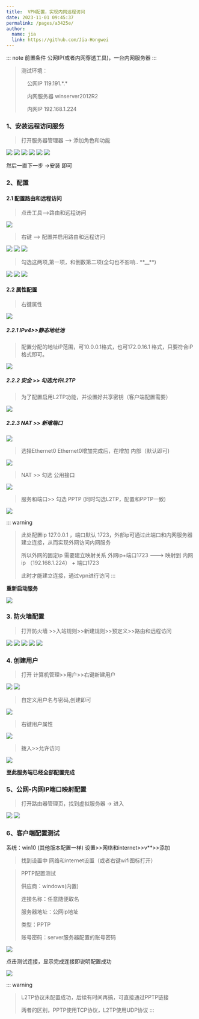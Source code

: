 ```yaml
---
title:  VPN配置，实现内网远程访问
date: 2023-11-01 09:45:37
permalink: /pages/a3425e/
author: 
  name: jia
  link: https://github.com/Jia-Hongwei
---
```


::: note 前置条件
公网IP(或者内网穿透工具)，一台内网服务器
:::
> 测试环境： 
> 
>   &nbsp;&nbsp;&nbsp;&nbsp;公网IP 119.191.*.\*  
> 
>   &nbsp;&nbsp;&nbsp;&nbsp;内网服务器 winserver2012R2 
> 
>   &nbsp;&nbsp;&nbsp;&nbsp;内网IP 192.168.1.224  
### 1、安装远程访问服务

> 打开服务器管理器 --> 添加角色和功能

<img src="https://jsd.cdn.zzko.cn/gh/Jia-Hongwei/picx-images-hosting@master/20231101/image.2phkhpxu3tu0.webp">

<img src="https://jsd.cdn.zzko.cn/gh/Jia-Hongwei/picx-images-hosting@master/20231101/image.os02rwbjkc0.webp">

<img src="https://jsd.cdn.zzko.cn/gh/Jia-Hongwei/picx-images-hosting@master/20231101/image.sgfpcliuq9s.webp">

<img src="https://jsd.cdn.zzko.cn/gh/Jia-Hongwei/picx-images-hosting@master/20231101/image.191f8u2ynqkg.webp">

<img src="https://jsd.cdn.zzko.cn/gh/Jia-Hongwei/picx-images-hosting@master/20231101/image.5n86r64e02w0.webp">

<img src="https://jsd.cdn.zzko.cn/gh/Jia-Hongwei/picx-images-hosting@master/20231101/image.62l9cvw3njo0.webp">

然后一直下一步 ->安装 即可

### 2、配置

#### 2.1 配置路由和远程访问
> 点击工具-->路由和远程访问

<img src="https://jsd.cdn.zzko.cn/gh/Jia-Hongwei/picx-images-hosting@master/20231101/image.1ddaifosciw0.webp">

> 右键 -->  配置并启用路由和远程访问

<img src="https://jsd.cdn.zzko.cn/gh/Jia-Hongwei/picx-images-hosting@master/20231101/image.7jd0vo9ko9w0.webp">

<img src="https://jsd.cdn.zzko.cn/gh/Jia-Hongwei/picx-images-hosting@master/20231101/image.7idobx17qxw0.webp">

<img src="https://jsd.cdn.zzko.cn/gh/Jia-Hongwei/picx-images-hosting@master/20231101/image.4bvdqw6cmu40.webp">

> 勾选这两项,第一项，和倒数第二项(全勾也不影响.. \**__**)

<img src="https://jsd.cdn.zzko.cn/gh/Jia-Hongwei/picx-images-hosting@master/20231101/image.1dv0k49txtls.webp">

<img src="https://jsd.cdn.zzko.cn/gh/Jia-Hongwei/picx-images-hosting@master/20231101/image.mj2bw127lu8.webp">

<img src="https://jsd.cdn.zzko.cn/gh/Jia-Hongwei/picx-images-hosting@master/20231101/image.221qdlg77dts.webp">


#### 2.2 属性配置

> 右键属性

<img src="https://jsd.cdn.zzko.cn/gh/Jia-Hongwei/picx-images-hosting@master/20231101/image.35bdp0xfo9i0.webp">

##### 2.2.1 IPv4>>静态地址池

> 配置分配的地址iP范围，可10.0.0.1格式，也可172.0.16.1 格式，只要符合iP格式即可。

<img src="https://jsd.cdn.zzko.cn/gh/Jia-Hongwei/picx-images-hosting@master/20231101/image.1hl0wfyih3ds.webp">

##### 2.2.2 安全 >> 勾选允许L2TP

> 为了配置启用L2TP功能，并设置好共享密钥（客户端配置需要）

<img src="https://jsd.cdn.zzko.cn/gh/Jia-Hongwei/picx-images-hosting@master/20231101/image.3pn2e3nkhso0.webp">

##### 2.2.3 NAT >> 新增端口

<img src="https://jsd.cdn.zzko.cn/gh/Jia-Hongwei/picx-images-hosting@master/20231101/image.6uni0t7avzs0.webp">

> 选择Ethernet0
> Ethernet0增加完成后，在增加 内部（默认即可)

<img src="https://jsd.cdn.zzko.cn/gh/Jia-Hongwei/picx-images-hosting@master/20231101/image.32y7ixscarq0.webp">

> NAT >> 勾选 公用接口
<img src="https://jsd.cdn.zzko.cn/gh/Jia-Hongwei/picx-images-hosting@master/20231101/image.1frn7u2idc68.webp">

> 服务和端口>> 勾选 PPTP (同时勾选L2TP，配置和PPTP一致)

<img src="https://jsd.cdn.zzko.cn/gh/Jia-Hongwei/picx-images-hosting@master/20231101/image.69eqazsayso0.webp">


::: warning
  > 此处配置ip 127.0.0.1 ，端口默认 1723，外部ip可通过此端口和内网服务器建立连接，从而实现外网访问内网服务
  > 
  > 所以外网的固定ip 需要建立映射关系 外网ip+端口1723 ---> 映射到 内网ip （192.168.1.224） + 端口1723
  > 
  > 此时才能建立连接，通过vpn进行访问
:::
  

**重新启动服务**

<img src="https://jsd.cdn.zzko.cn/gh/Jia-Hongwei/picx-images-hosting@master/20231101/image.4zf23s6zgmo0.webp">


### 3. 防火墙配置

> 打开防火墙 >>入站规则>>新建规则>>预定义>>路由和远程访问

<img src="https://jsd.cdn.zzko.cn/gh/Jia-Hongwei/picx-images-hosting@master/20231101/image.3o6hipirknc0.webp">

<img src="https://jsd.cdn.zzko.cn/gh/Jia-Hongwei/picx-images-hosting@master/20231101/image.5ofifa7uim40.webp">

<img src="https://jsd.cdn.zzko.cn/gh/Jia-Hongwei/picx-images-hosting@master/20231101/image.72e5j9q2wu40.webp">

<img src="https://jsd.cdn.zzko.cn/gh/Jia-Hongwei/picx-images-hosting@master/20231101/image.3a1q177niuw0.webp">

<img src="https://jsd.cdn.zzko.cn/gh/Jia-Hongwei/picx-images-hosting@master/20231101/image.6m9evbrxfic0.webp">

### 4. 创建用户

> 打开 计算机管理>>用户>>右键新建用户

<img src="https://jsd.cdn.zzko.cn/gh/Jia-Hongwei/picx-images-hosting@master/20231101/image.70vi82x7qpo0.webp">

<img src="https://jsd.cdn.zzko.cn/gh/Jia-Hongwei/picx-images-hosting@master/20231101/image.5jdcpzjmiqk0.webp">

> 自定义用户名与密码,创建即可

<img src="https://jsd.cdn.zzko.cn/gh/Jia-Hongwei/picx-images-hosting@master/20231101/image.3i8wv46u06k.webp">

> 右键用户属性

<img src="https://jsd.cdn.zzko.cn/gh/Jia-Hongwei/picx-images-hosting@master/20231101/image.1f0ylp990jkw.webp">

> 拨入>>允许访问

<img src="https://jsd.cdn.zzko.cn/gh/Jia-Hongwei/picx-images-hosting@master/20231101/image.4caqpya7qmy0.webp">

**至此服务端已经全部配置完成**

### 5、公网-内网IP端口映射配置

> 打开路由器管理页，找到虚拟服务器 -> 进入

<img src="https://jsd.cdn.zzko.cn/gh/Jia-Hongwei/picx-images-hosting@master/20231101/image.75mxjyib52s0.webp">

<img src="https://jsd.cdn.zzko.cn/gh/Jia-Hongwei/picx-images-hosting@master/20231101/image.2utrr658ch80.webp">

### 6、客户端配置测试

系统：win10 (其他版本配置一样)
设置>>网络和internet>>v**>>添加

> 找到设置中 网络和internet设置（或者右键wifi图标打开）

> PPTP配置测试
> 
> 供应商：windows(内置)
> 
> 连接名称：任意随便取名
> 
> 服务器地址：公网ip地址
> 
> 类型：PPTP
> 
> 账号密码：server服务器配置的账号密码

<img src="https://jsd.cdn.zzko.cn/gh/Jia-Hongwei/picx-images-hosting@master/20231101/image.7dbppu8gpxg0.webp">

点击测试连接，显示完成连接即说明配置成功

<img src="https://jsd.cdn.zzko.cn/gh/Jia-Hongwei/picx-images-hosting@master/20231101/image.6zcd6ufs2m00.webp">

::: warning
> L2TP协议未配置成功，后续有时间再搞，可直接通过PPTP链接
> 
> 两者的区别，PPTP使用TCP协议，L2TP使用UDP协议
:::